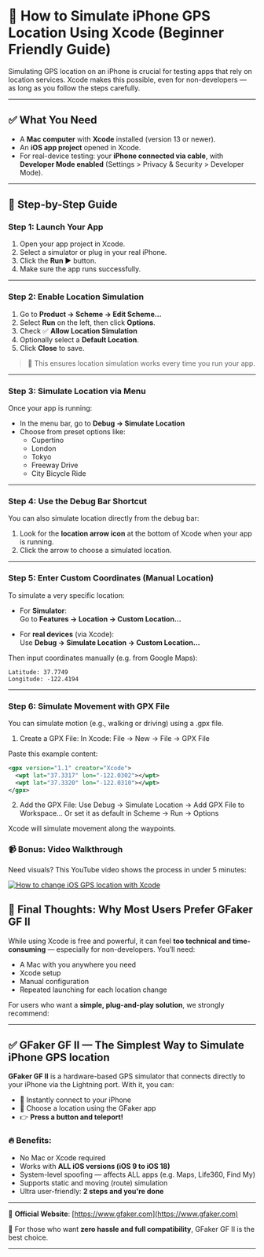 # 🧭 How to Simulate iPhone GPS Location Using Xcode (Beginner Friendly Guide)

Simulating GPS location on an iPhone is crucial for testing apps that rely on location services. Xcode makes this possible, even for non-developers — as long as you follow the steps carefully.

---

## ✅ What You Need

- A **Mac computer** with **Xcode** installed (version 13 or newer).
- An **iOS app project** opened in Xcode.
- For real-device testing: your **iPhone connected via cable**, with **Developer Mode enabled** (Settings > Privacy & Security > Developer Mode).

---

## 🚀 Step-by-Step Guide

### Step 1: Launch Your App

1. Open your app project in Xcode.
2. Select a simulator or plug in your real iPhone.
3. Click the **Run ▶️** button.
4. Make sure the app runs successfully.

---

### Step 2: Enable Location Simulation

1. Go to **Product → Scheme → Edit Scheme…**
2. Select **Run** on the left, then click **Options**.
3. Check ✅ **Allow Location Simulation**
4. Optionally select a **Default Location**.
5. Click **Close** to save.

> 📌 This ensures location simulation works every time you run your app.

---

### Step 3: Simulate Location via Menu

Once your app is running:

- In the menu bar, go to **Debug → Simulate Location**
- Choose from preset options like:
  - Cupertino
  - London
  - Tokyo
  - Freeway Drive
  - City Bicycle Ride

---

### Step 4: Use the Debug Bar Shortcut

You can also simulate location directly from the debug bar:

1. Look for the **location arrow icon** at the bottom of Xcode when your app is running.
2. Click the arrow to choose a simulated location.

---

### Step 5: Enter Custom Coordinates (Manual Location)

To simulate a very specific location:

- For **Simulator**:  
  Go to **Features → Location → Custom Location…**
  
- For **real devices** (via Xcode):  
  Use **Debug → Simulate Location → Custom Location…**

Then input coordinates manually (e.g. from Google Maps):

```text
Latitude: 37.7749
Longitude: -122.4194
```

---

### Step 6: Simulate Movement with GPX File

You can simulate motion (e.g., walking or driving) using a .gpx file.

1. Create a GPX File:
  In Xcode: File → New → File → GPX File

Paste this example content:

```xml
<gpx version="1.1" creator="Xcode">
  <wpt lat="37.3317" lon="-122.0302"></wpt>
  <wpt lat="37.3320" lon="-122.0310"></wpt>
</gpx>
```

2. Add the GPX File:
  Use Debug → Simulate Location → Add GPX File to Workspace… 
  Or set it as default in Scheme → Run → Options

Xcode will simulate movement along the waypoints.


### 📹 Bonus: Video Walkthrough

Need visuals? This YouTube video shows the process in under 5 minutes:

[![How to change iOS GPS location with Xcode](https://res.cloudinary.com/marcomontalbano/image/upload/v1749776560/video_to_markdown/images/youtube--CzzriLEMmPc-c05b58ac6eb4c4700831b2b3070cd403.jpg)](https://www.youtube.com/watch?v=CzzriLEMmPc&t=1s "How to change iOS GPS location with Xcode")

## 🏁 Final Thoughts: Why Most Users Prefer GFaker GF II

While using Xcode is free and powerful, it can feel **too technical and time-consuming** — especially for non-developers. You’ll need:

- A Mac with you anywhere you need
- Xcode setup
- Manual configuration
- Repeated launching for each location change

For users who want a **simple, plug-and-play solution**, we strongly recommend:

---

## ✅ GFaker GF II — The Simplest Way to Simulate iPhone GPS location

**GFaker GF II** is a hardware-based GPS simulator that connects directly to your iPhone via the Lightning port. With it, you can:

- 🧲 Instantly connect to your iPhone
- 📍 Choose a location using the GFaker app
- 👉 **Press a button and teleport!**

### 🔥 Benefits:

- No Mac or Xcode required
- Works with **ALL iOS versions (iOS 9 to iOS 18)**
- System-level spoofing — affects ALL apps (e.g. Maps, Life360, Find My)
- Supports static and moving (route) simulation
- Ultra user-friendly: **2 steps and you're done**

---

🔗 **Official Website**: [https://www.gfaker.com](https://www.gfaker.com)

🎯 For those who want **zero hassle and full compatibility**, GFaker GF II is the best choice.

---
